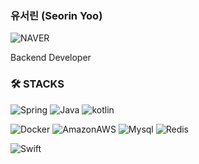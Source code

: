 ### 유서린 (Seorin Yoo)
![NAVER](https://img.shields.io/badge/NAVER-2DB400?style=for-the-social&logo=NAVER&logoColor=white)

Backend Developer




### 🛠 STACKS

![Spring](https://img.shields.io/badge/spring-6DB33F?style=for-the-social&logo=spring&logoColor=white)
![Java](https://img.shields.io/badge/java-007396?style=for-the-social&logo=java&logoColor=white)
![kotlin](https://img.shields.io/badge/Kotlin-7F52FF?style=for-the-social&logo=kotlin&logoColor=white)
<!--  ![Springboot](https://img.shields.io/badge/springboot-6DB33F?style=for-the-social&logo=springboot&logoColor=white)  -->

![Docker](https://img.shields.io/badge/Docker-2496ED?style=for-the-social&logo=Docker&logoColor=white)
![AmazonAWS](https://img.shields.io/badge/aws-232F3E?style=for-the-social&logo=amazonaws&logoColor=white)
![Mysql](https://img.shields.io/badge/Mysql-4479A1?style=for-the-social&logo=Mysql&logoColor=white)
![Redis](https://img.shields.io/badge/Redis-DC382D?style=for-the-social&logo=Redis&logoColor=white)

![Swift](https://img.shields.io/badge/Swift-F05138?style=for-the-social&logo=Swift&logoColor=white)
<!-- ![Node.js](https://img.shields.io/badge/Node.js-339933?style=flat-square&logo=Node.js&logoColor=white) -->
